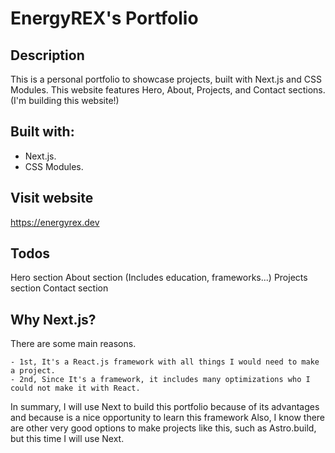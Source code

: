 # EnergyREX's Portfolio

## Description

This is a personal portfolio to showcase projects, built with Next.js and CSS Modules. This website features Hero, About, Projects, and Contact sections.
(I'm building this website!)

## Built with: 

- Next.js.
- CSS Modules.

## Visit website

https://energyrex.dev

## Todos

Hero section
About section (Includes education, frameworks...)
Projects section
Contact section

## Why Next.js?

There are some main reasons. 

    - 1st, It's a React.js framework with all things I would need to make a project.
    - 2nd, Since It's a framework, it includes many optimizations who I could not make it with React.

In summary, I will use Next to build this portfolio because of its advantages and because is a nice opportunity to learn this framework
Also, I know there are other very good options to make projects like this, such as Astro.build, but this time I will use Next.